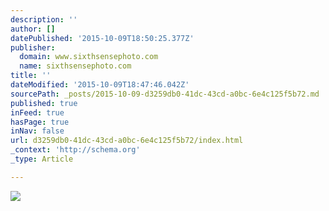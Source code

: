 ```yaml
---
description: ''
author: []
datePublished: '2015-10-09T18:50:25.377Z'
publisher:
  domain: www.sixthsensephoto.com
  name: sixthsensephoto.com
title: ''
dateModified: '2015-10-09T18:47:46.042Z'
sourcePath: _posts/2015-10-09-d3259db0-41dc-43cd-a0bc-6e4c125f5b72.md
published: true
inFeed: true
hasPage: true
inNav: false
url: d3259db0-41dc-43cd-a0bc-6e4c125f5b72/index.html
_context: 'http://schema.org'
_type: Article

---
```

![](http://www.sixthsensephoto.com/photos/i-qPV9Ttj/0/X2/i-qPV9Ttj-X2.jpg)